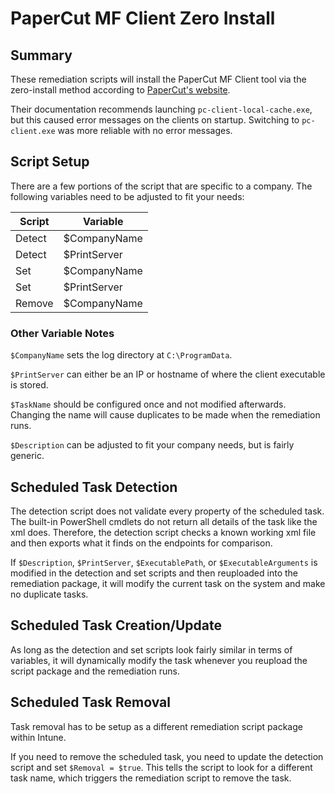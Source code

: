 # PaperCut MF Client Zero Install

## Summary

These remediation scripts will install the PaperCut MF Client tool via the zero-install method according to [PaperCut's website](https://www.papercut.com/help/manuals/ng-mf/clienttool/user-client-install-windows/#:~:text=The%20recommended%20approach%20with%20Windows%20networks%20is%20the,share%20-%20a%20share%20set%20up%20during%20installation.).

Their documentation recommends launching `pc-client-local-cache.exe`, but this caused error messages on the clients on startup. Switching to `pc-client.exe` was more reliable with no error messages.

## Script Setup

There are a few portions of the script that are specific to a company. The following variables need to be adjusted to fit your needs:

| Script | Variable
| --- | --- |
| Detect | $CompanyName |
| Detect | $PrintServer |
| Set | $CompanyName |
| Set | $PrintServer |
| Remove | $CompanyName |

### Other Variable Notes

`$CompanyName` sets the log directory at `C:\ProgramData`.

`$PrintServer` can either be an IP or hostname of where the client executable is stored.

`$TaskName` should be configured once and not modified afterwards. Changing the name will cause duplicates to be made when the remediation runs.

`$Description` can be adjusted to fit your company needs, but is fairly generic.

## Scheduled Task Detection

The detection script does not validate every property of the scheduled task. The built-in PowerShell cmdlets do not return all details of the task like the xml does. Therefore, the detection script checks a known working xml file and then exports what it finds on the endpoints for comparison.

If `$Description`, `$PrintServer`, `$ExecutablePath`, or `$ExecutableArguments` is modified in the detection and set scripts and then reuploaded into the remediation package, it will modify the current task on the system and make no duplicate tasks.

## Scheduled Task Creation/Update

As long as the detection and set scripts look fairly similar in terms of variables, it will dynamically modify the task whenever you reupload the script package and the remediation runs. 

## Scheduled Task Removal

Task removal has to be setup as a different remediation script package within Intune.

If you need to remove the scheduled task, you need to update the detection script and set `$Removal = $true`. This tells the script to look for a different task name, which triggers the remediation script to remove the task.
